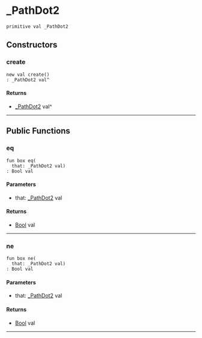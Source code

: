 # _PathDot2

```pony
primitive val _PathDot2
```

## Constructors

### create

```pony
new val create()
: _PathDot2 val^
```

#### Returns

* [_PathDot2](files-_PathDot2) val^

---

## Public Functions

### eq

```pony
fun box eq(
  that: _PathDot2 val)
: Bool val
```
#### Parameters

*   that: [_PathDot2](files-_PathDot2) val

#### Returns

* [Bool](builtin-Bool) val

---

### ne

```pony
fun box ne(
  that: _PathDot2 val)
: Bool val
```
#### Parameters

*   that: [_PathDot2](files-_PathDot2) val

#### Returns

* [Bool](builtin-Bool) val

---

